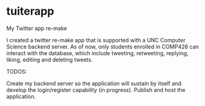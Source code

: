# tuiterapp
My Twitter app re-make


I created a twitter re-make app that is supported with a UNC Computer Science backend server. As of now, only students enrolled in COMP426 can interact with the database, which include tweeting, retweeting, replying, liking, editing and deleting tweets. 


TODOS:

Create my backend server so the application will sustain by itself and develop the login/register capability (in progress). 
Publish and host the application.
